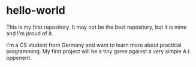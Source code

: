 # hello-world
This is my first repository. It may not be the best repository, but it is mine and I'm proud of it.

I'm a CS student from Germany and want to learn more about practical programming. My first project will be a tiny game against a very simple A.I. opponent.
